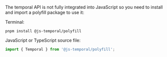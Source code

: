 The temporal API is not fully integrated into JavaScript so you need to install and import a polyfill package to use&nbsp;it:

Terminal:

```shell
pnpm install @js-temporal/polyfill
```

JavaScript or TypeScript source file:

```javascript
import { Temporal } from '@js-temporal/polyfill';
```
